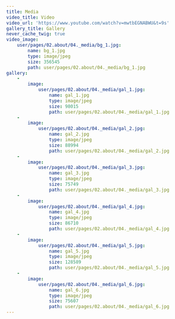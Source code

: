 ```yaml
---
title: Media
video_title: Video
video_url: 'https://www.youtube.com/watch?v=mwtbEGNABWU&t=9s'
gallery_title: Gallery
never_cache_twig: true
video_image:
    user/pages/02.about/04._media/bg_1.jpg:
        name: bg_1.jpg
        type: image/jpeg
        size: 356545
        path: user/pages/02.about/04._media/bg_1.jpg
gallery:
    -
        image:
            user/pages/02.about/04._media/gal_1.jpg:
                name: gal_1.jpg
                type: image/jpeg
                size: 98015
                path: user/pages/02.about/04._media/gal_1.jpg
    -
        image:
            user/pages/02.about/04._media/gal_2.jpg:
                name: gal_2.jpg
                type: image/jpeg
                size: 88994
                path: user/pages/02.about/04._media/gal_2.jpg
    -
        image:
            user/pages/02.about/04._media/gal_3.jpg:
                name: gal_3.jpg
                type: image/jpeg
                size: 75749
                path: user/pages/02.about/04._media/gal_3.jpg
    -
        image:
            user/pages/02.about/04._media/gal_4.jpg:
                name: gal_4.jpg
                type: image/jpeg
                size: 86710
                path: user/pages/02.about/04._media/gal_4.jpg
    -
        image:
            user/pages/02.about/04._media/gal_5.jpg:
                name: gal_5.jpg
                type: image/jpeg
                size: 128589
                path: user/pages/02.about/04._media/gal_5.jpg
    -
        image:
            user/pages/02.about/04._media/gal_6.jpg:
                name: gal_6.jpg
                type: image/jpeg
                size: 75607
                path: user/pages/02.about/04._media/gal_6.jpg
---
```


